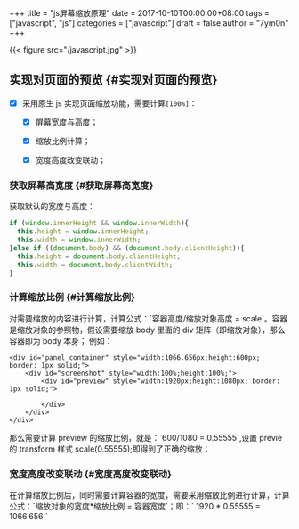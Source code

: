+++
title = "js屏幕缩放原理"
date = 2017-10-10T00:00:00+08:00
tags = ["javascript", "js"]
categories = ["javascript"]
draft = false
author = "7ym0n"
+++

{{< figure src="/javascript.jpg" >}}


## 实现对页面的预览 {#实现对页面的预览}

-   [X] 采用原生 js 实现页面缩放功能，需要计算<code>[100%]</code>：
    -   [X] 屏幕宽度与高度；
    -   [X] 缩放比例计算；
    -   [X] 宽度高度改变联动；


### 获取屏幕高宽度 {#获取屏幕高宽度}

获取默认的宽度与高度：

```javascript
if (window.innerHeight && window.innerWidth){
  this.height = window.innerHeight;
  this.width = window.innerWidth;
}else if ((document.body) && (document.body.clientHeight)){
  this.height = document.body.clientHeight;
  this.width = document.body.clientWidth;
}
```


### 计算缩放比例 {#计算缩放比例}

对需要缩放的内容进行计算，计算公式：\`容器高度/缩放对象高度 = scale\`。容器是缩放对象的参照物，假设需要缩放 body 里面的 div 矩阵（即缩放对象），那么容器即为 body 本身；
例如：

```html5
<div id="panel_container" style="width:1066.656px;height:600px; border: 1px solid;">
    <div id="screenshot" style="width:100%;height:100%;">
        <div id="preview" style="width:1920px;height:1080px; border: 1px solid;">

        </div>
    </div>
</div>
```

那么需要计算 preview 的缩放比例，就是：\`600/1080 = 0.55555\`,设置 previe 的 transform 样式 scale(0.55555);即得到了正确的缩放；


### 宽度高度改变联动 {#宽度高度改变联动}

   在计算缩放比例后，同时需要计算容器的宽度，需要采用缩放比例进行计算，计算公式：\`缩放对象的宽度\*缩放比例 = 容器宽度\`；即：\`
1920 \* 0.55555 = 1066.656 \`
